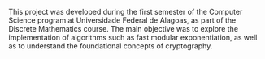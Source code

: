 This project was developed during the first semester of the Computer Science program at Universidade Federal de Alagoas, as part of the Discrete Mathematics course. The main objective was to explore the implementation of algorithms such as fast modular exponentiation, as well as to understand the foundational concepts of cryptography.
